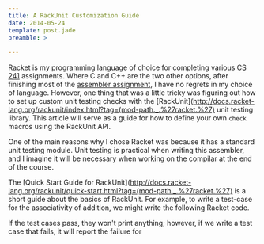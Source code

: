 ```yaml
---
title: A RackUnit Customization Guide
date: 2014-05-24
template: post.jade
preamble: > 
    
---
```


Racket is my programming language of choice for completing various
[CS 241](https://www.student.cs.uwaterloo.ca/~cs241/) assignments. 
Where C and C++ are the two other options, after finishing most of the 
[assembler assignment](https://www.student.cs.uwaterloo.ca/~cs241/a3/),
I have no regrets in my choice of language. However, one thing that was
a little tricky was figuring out how to set up custom unit testing checks
with the [RackUnit](http://docs.racket-lang.org/rackunit/index.html?tag=(mod-path._.%27racket.%27)
unit testing library. This article will serve as a guide for how to define
your own `check` macros using the RackUnit API.

One of the main reasons why I chose Racket was because it has a standard
unit testing module. Unit testing is practical when writing this assembler,
and I imagine it will be necessary when working on the compilar at the end of
the course.

The [Quick Start Guide for RackUnit](http://docs.racket-lang.org/rackunit/quick-start.html?tag=(mod-path._.%27racket.%27)
is a short guide about the basics of RackUnit. For example, to write
a test-case for the associativity of addition, we might write the following
Racket code.

If the test cases pass, they won't print anything; however, if we write
a test case that fails, it will report the failure for
